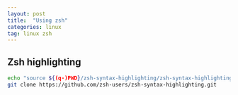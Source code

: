 ```yaml
---
layout: post
title:  "Using zsh"
categories: linux
tag: linux zsh
---
```



## Zsh highlighting

```bash
echo "source ${(q-)PWD}/zsh-syntax-highlighting/zsh-syntax-highlighting.zsh" >> ${ZDOTDIR:-$HOME}/.zshrc
git clone https://github.com/zsh-users/zsh-syntax-highlighting.git
```


